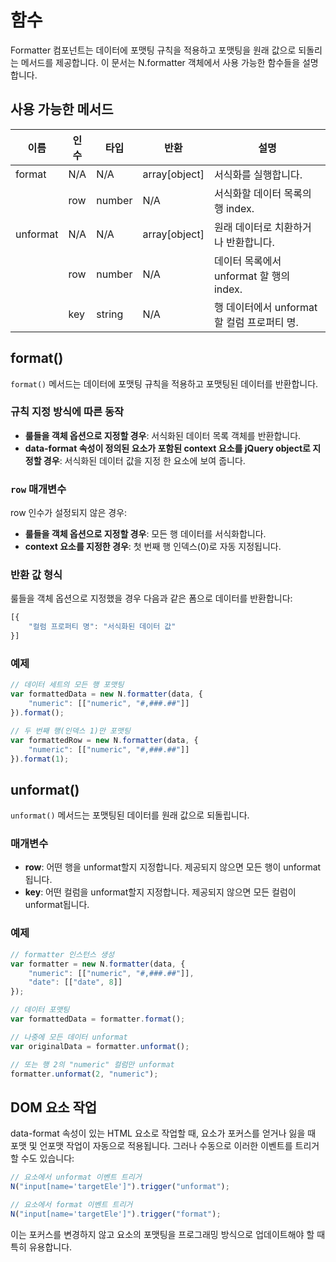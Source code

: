 # 함수

Formatter 컴포넌트는 데이터에 포맷팅 규칙을 적용하고 포맷팅을 원래 값으로 되돌리는 메서드를 제공합니다. 이 문서는 N.formatter 객체에서 사용 가능한 함수들을 설명합니다.

## 사용 가능한 메서드

| 이름 | 인수 | 타입 | 반환 | 설명 |
|------|------|------|------|------|
| format | N/A | N/A | array[object] | 서식화를 실행합니다. |
| | row | number | N/A | 서식화할 데이터 목록의 행 index. |
| unformat | N/A | N/A | array[object] | 원래 데이터로 치환하거나 반환합니다. |
| | row | number | N/A | 데이터 목록에서 unformat 할 행의 index. |
| | key | string | N/A | 행 데이터에서 unformat 할 컬럼 프로퍼티 명. |

## format()

`format()` 메서드는 데이터에 포맷팅 규칙을 적용하고 포맷팅된 데이터를 반환합니다.

### 규칙 지정 방식에 따른 동작

- **룰들을 객체 옵션으로 지정할 경우**: 서식화된 데이터 목록 객체를 반환합니다.
- **data-format 속성이 정의된 요소가 포함된 context 요소를 jQuery object로 지정할 경우**: 서식화된 데이터 값을 지정 한 요소에 보여 줍니다.

### `row` 매개변수

row 인수가 설정되지 않은 경우:
- **룰들을 객체 옵션으로 지정할 경우**: 모든 행 데이터를 서식화합니다.
- **context 요소를 지정한 경우**: 첫 번째 행 인덱스(0)로 자동 지정됩니다.

### 반환 값 형식

룰들을 객체 옵션으로 지정했을 경우 다음과 같은 폼으로 데이터를 반환합니다:

```javascript
[{
    "컬럼 프로퍼티 명": "서식화된 데이터 값"
}]
```

### 예제

```javascript
// 데이터 세트의 모든 행 포맷팅
var formattedData = new N.formatter(data, {
    "numeric": [["numeric", "#,###.##"]]
}).format();

// 두 번째 행(인덱스 1)만 포맷팅
var formattedRow = new N.formatter(data, {
    "numeric": [["numeric", "#,###.##"]]
}).format(1);
```

## unformat()

`unformat()` 메서드는 포맷팅된 데이터를 원래 값으로 되돌립니다.

### 매개변수

- **row**: 어떤 행을 unformat할지 지정합니다. 제공되지 않으면 모든 행이 unformat됩니다.
- **key**: 어떤 컬럼을 unformat할지 지정합니다. 제공되지 않으면 모든 컬럼이 unformat됩니다.

### 예제

```javascript
// formatter 인스턴스 생성
var formatter = new N.formatter(data, {
    "numeric": [["numeric", "#,###.##"]],
    "date": [["date", 8]]
});

// 데이터 포맷팅
var formattedData = formatter.format();

// 나중에 모든 데이터 unformat
var originalData = formatter.unformat();

// 또는 행 2의 "numeric" 컬럼만 unformat
formatter.unformat(2, "numeric");
```

## DOM 요소 작업

data-format 속성이 있는 HTML 요소로 작업할 때, 요소가 포커스를 얻거나 잃을 때 포맷 및 언포맷 작업이 자동으로 적용됩니다. 그러나 수동으로 이러한 이벤트를 트리거할 수도 있습니다:

```javascript
// 요소에서 unformat 이벤트 트리거
N("input[name='targetEle']").trigger("unformat");

// 요소에서 format 이벤트 트리거
N("input[name='targetEle']").trigger("format");
```

이는 포커스를 변경하지 않고 요소의 포맷팅을 프로그래밍 방식으로 업데이트해야 할 때 특히 유용합니다.
